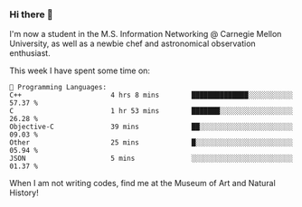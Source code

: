 ### Hi there 👋

I'm now a student in the M.S. Information Networking @ Carnegie Mellon University, as well as a newbie chef and astronomical observation enthusiast. 



<!--START_SECTION:waka-->
This week I have spent some time on: 

```text
💬 Programming Languages: 
C++                      4 hrs 8 mins        ██████████████░░░░░░░░░░░   57.37 % 
C                        1 hr 53 mins        ███████░░░░░░░░░░░░░░░░░░   26.28 % 
Objective-C              39 mins             ██░░░░░░░░░░░░░░░░░░░░░░░   09.03 % 
Other                    25 mins             █░░░░░░░░░░░░░░░░░░░░░░░░   05.94 % 
JSON                     5 mins              ░░░░░░░░░░░░░░░░░░░░░░░░░   01.37 % 
```


<!--END_SECTION:waka-->

When I am not writing codes, find me at the Museum of Art and Natural History!
